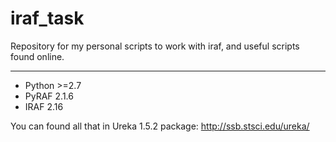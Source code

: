 # iraf_task

Repository for my personal scripts to work with iraf, and useful scripts found online.

___
- Python >=2.7
- PyRAF 2.1.6
- IRAF 2.16

You can found all that in Ureka 1.5.2 package: http://ssb.stsci.edu/ureka/ 
